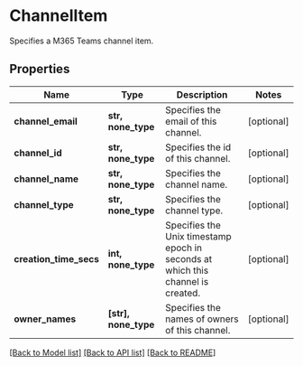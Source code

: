 # ChannelItem

Specifies a M365 Teams channel item.

## Properties
Name | Type | Description | Notes
------------ | ------------- | ------------- | -------------
**channel_email** | **str, none_type** | Specifies the email of this channel. | [optional] 
**channel_id** | **str, none_type** | Specifies the id of this channel. | [optional] 
**channel_name** | **str, none_type** | Specifies the channel name. | [optional] 
**channel_type** | **str, none_type** | Specifies the channel type. | [optional] 
**creation_time_secs** | **int, none_type** | Specifies the Unix timestamp epoch in seconds at which this channel is created. | [optional] 
**owner_names** | **[str], none_type** | Specifies the names of owners of this channel. | [optional] 

[[Back to Model list]](../README.md#documentation-for-models) [[Back to API list]](../README.md#documentation-for-api-endpoints) [[Back to README]](../README.md)


